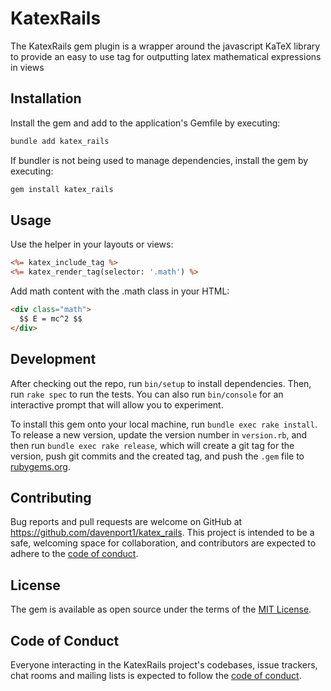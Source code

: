 # KatexRails

The KatexRails gem plugin is a wrapper around the javascript KaTeX library to provide an easy to use tag for outputting latex mathematical expressions in views

## Installation

Install the gem and add to the application's Gemfile by executing:

```bash
bundle add katex_rails 
```

If bundler is not being used to manage dependencies, install the gem by executing:

```bash
gem install katex_rails 
```

## Usage

Use the helper in your layouts or views:

```html.erb
<%= katex_include_tag %>
<%= katex_render_tag(selector: '.math') %>
```

Add math content with the .math class in your HTML:

```html
<div class="math">
  $$ E = mc^2 $$
</div>
```

## Development

After checking out the repo, run `bin/setup` to install dependencies. Then, run `rake spec` to run the tests. You can also run `bin/console` for an interactive prompt that will allow you to experiment.

To install this gem onto your local machine, run `bundle exec rake install`. To release a new version, update the version number in `version.rb`, and then run `bundle exec rake release`, which will create a git tag for the version, push git commits and the created tag, and push the `.gem` file to [rubygems.org](https://rubygems.org).

## Contributing

Bug reports and pull requests are welcome on GitHub at https://github.com/davenport1/katex_rails. This project is intended to be a safe, welcoming space for collaboration, and contributors are expected to adhere to the [code of conduct](https://github.com/davenport1/katex_rails/blob/master/CODE_OF_CONDUCT.md).

## License

The gem is available as open source under the terms of the [MIT License](https://opensource.org/licenses/MIT).

## Code of Conduct

Everyone interacting in the KatexRails project's codebases, issue trackers, chat rooms and mailing lists is expected to follow the [code of conduct](https://github.com/davenport1/katex_rails/blob/master/CODE_OF_CONDUCT.md).
